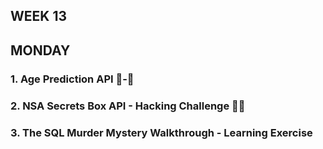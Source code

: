 ## WEEK 13

## MONDAY

### 1. Age Prediction API 👶-👴
### 2. NSA Secrets Box API - Hacking Challenge 👨‍💻
### 3. The SQL Murder Mystery Walkthrough - Learning Exercise
